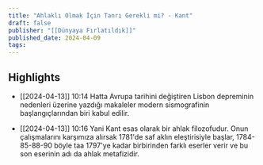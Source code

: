 ```yaml
---
title: "Ahlaklı Olmak İçin Tanrı Gerekli mi? - Kant"
draft: false
publisher: "[[Dünyaya Fırlatıldık]]"
published_date: 2024-04-09
tags:
---
```



## Highlights
* [[2024-04-13]] 10:14  Hatta Avrupa tarihini değiştiren Lisbon depreminin nedenleri üzerine yazdığı makaleler modern sismografinin başlangıçlarından biri kabul edilir.

* [[2024-04-13]] 10:16  Yani Kant esas olarak bir ahlak filozofudur. Onun çalışmalarını karşımıza alırsak 1781'de saf aklın eleştirisiyle başlar, 1784-85-88-90 böyle taa 1797'ye kadar birbirinden farklı eserler verir ve bu son eserinin adı da ahlak metafizidir.

